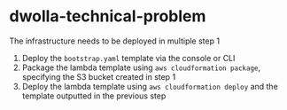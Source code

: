 # dwolla-technical-problem

The infrastructure needs to be deployed in multiple step 1

1. Deploy the `bootstrap.yaml` template via the console or CLI
2. Package the lambda template using `aws cloudformation package`, specifying the S3 bucket created in step 1
3. Deploy the lambda template using `aws cloudformation deploy` and the template outputted in the previous step
